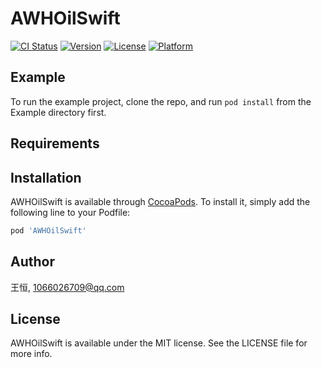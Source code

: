 # AWHOilSwift

[![CI Status](https://img.shields.io/travis/王恒/AWHOilSwift.svg?style=flat)](https://travis-ci.org/王恒/AWHOilSwift)
[![Version](https://img.shields.io/cocoapods/v/AWHOilSwift.svg?style=flat)](https://cocoapods.org/pods/AWHOilSwift)
[![License](https://img.shields.io/cocoapods/l/AWHOilSwift.svg?style=flat)](https://cocoapods.org/pods/AWHOilSwift)
[![Platform](https://img.shields.io/cocoapods/p/AWHOilSwift.svg?style=flat)](https://cocoapods.org/pods/AWHOilSwift)

## Example

To run the example project, clone the repo, and run `pod install` from the Example directory first.

## Requirements

## Installation

AWHOilSwift is available through [CocoaPods](https://cocoapods.org). To install
it, simply add the following line to your Podfile:

```ruby
pod 'AWHOilSwift'
```

## Author

王恒, 1066026709@qq.com

## License

AWHOilSwift is available under the MIT license. See the LICENSE file for more info.

